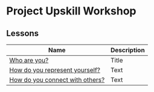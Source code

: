 # Project Upskill Workshop

## Lessons
| Name      | Description |
| ----------- | ----------- |
| [Who are you?](https://github.com/lynzley/project-upskill-workshop/tree/main/Lesson%201)      | Title       |
| [How do you represent yourself?](https://github.com/lynzley/project-upskill-workshop/tree/main/Lesson%202)    | Text        |
| [How do you connect with others?](https://github.com/lynzley/project-upskill-workshop/blob/main/Lesson%203)    | Text        |
